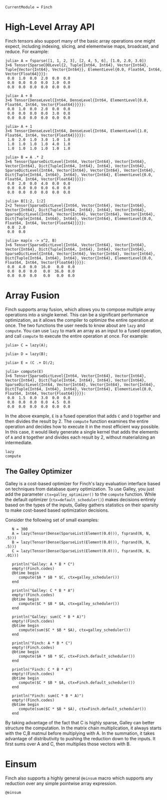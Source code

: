 ```@meta
CurrentModule = Finch
```

# High-Level Array API

Finch tensors also support many of the basic array operations one might expect,
including indexing, slicing, and elementwise maps, broadcast, and reduce.
For example:

```jldoctest example1; setup = :(using Finch)
julia> A = fsparse([1, 1, 2, 3], [2, 4, 5, 6], [1.0, 2.0, 3.0])
3×6 Tensor{SparseCOOLevel{2, Tuple{Int64, Int64}, Vector{Int64}, Tuple{Vector{Int64}, Vector{Int64}}, ElementLevel{0.0, Float64, Int64, Vector{Float64}}}}:
 0.0  1.0  0.0  2.0  0.0  0.0
 0.0  0.0  0.0  0.0  3.0  0.0
 0.0  0.0  0.0  0.0  0.0  0.0

julia> A + 0
3×6 Tensor{DenseLevel{Int64, DenseLevel{Int64, ElementLevel{0.0, Float64, Int64, Vector{Float64}}}}}:
 0.0  1.0  0.0  2.0  0.0  0.0
 0.0  0.0  0.0  0.0  3.0  0.0
 0.0  0.0  0.0  0.0  0.0  0.0

julia> A + 1
3×6 Tensor{DenseLevel{Int64, DenseLevel{Int64, ElementLevel{1.0, Float64, Int64, Vector{Float64}}}}}:
 1.0  2.0  1.0  3.0  1.0  1.0
 1.0  1.0  1.0  1.0  4.0  1.0
 1.0  1.0  1.0  1.0  1.0  1.0

julia> B = A .* 2
3×6 Tensor{SparseDictLevel{Int64, Vector{Int64}, Vector{Int64}, Vector{Int64}, Dict{Tuple{Int64, Int64}, Int64}, Vector{Int64}, SparseDictLevel{Int64, Vector{Int64}, Vector{Int64}, Vector{Int64}, Dict{Tuple{Int64, Int64}, Int64}, Vector{Int64}, ElementLevel{0.0, Float64, Int64, Vector{Float64}}}}}:
 0.0  2.0  0.0  4.0  0.0  0.0
 0.0  0.0  0.0  0.0  6.0  0.0
 0.0  0.0  0.0  0.0  0.0  0.0

julia> B[1:2, 1:2]
2×2 Tensor{SparseDictLevel{Int64, Vector{Int64}, Vector{Int64}, Vector{Int64}, Dict{Tuple{Int64, Int64}, Int64}, Vector{Int64}, SparseDictLevel{Int64, Vector{Int64}, Vector{Int64}, Vector{Int64}, Dict{Tuple{Int64, Int64}, Int64}, Vector{Int64}, ElementLevel{0.0, Float64, Int64, Vector{Float64}}}}}:
 0.0  2.0
 0.0  0.0

julia> map(x -> x^2, B)
3×6 Tensor{SparseDictLevel{Int64, Vector{Int64}, Vector{Int64}, Vector{Int64}, Dict{Tuple{Int64, Int64}, Int64}, Vector{Int64}, SparseDictLevel{Int64, Vector{Int64}, Vector{Int64}, Vector{Int64}, Dict{Tuple{Int64, Int64}, Int64}, Vector{Int64}, ElementLevel{0.0, Float64, Int64, Vector{Float64}}}}}:
 0.0  4.0  0.0  16.0   0.0  0.0
 0.0  0.0  0.0   0.0  36.0  0.0
 0.0  0.0  0.0   0.0   0.0  0.0
```

# Array Fusion

Finch supports array fusion, which allows you to compose multiple array operations
into a single kernel. This can be a significant performance optimization, as it
allows the compiler to optimize the entire operation at once. The two functions
the user needs to know about are `lazy` and `compute`. You can use `lazy` to
mark an array as an input to a fused operation, and call `compute` to execute
the entire operation at once. For example:

```jldoctest example1
julia> C = lazy(A);

julia> D = lazy(B);

julia> E = (C .+ D)/2;

julia> compute(E)
3×6 Tensor{SparseDictLevel{Int64, Vector{Int64}, Vector{Int64}, Vector{Int64}, Dict{Tuple{Int64, Int64}, Int64}, Vector{Int64}, SparseDictLevel{Int64, Vector{Int64}, Vector{Int64}, Vector{Int64}, Dict{Tuple{Int64, Int64}, Int64}, Vector{Int64}, ElementLevel{0.0, Float64, Int64, Vector{Float64}}}}}:
 0.0  1.5  0.0  3.0  0.0  0.0
 0.0  0.0  0.0  0.0  4.5  0.0
 0.0  0.0  0.0  0.0  0.0  0.0

```

In the above example, `E` is a fused operation that adds `C` and `D` together
and then divides the result by 2. The `compute` function examines the entire
operation and decides how to execute it in the most efficient way possible.
In this case, it would likely generate a single kernel that adds the elements of `A` and `B`
together and divides each result by 2, without materializing an intermediate.

```@docs
lazy
compute
```

## The Galley Optimizer

Galley is a cost-based optimizer for Finch's lazy evaluation interface based on techniques from database 
query optimization. To use Galley, you just add the parameter `ctx=galley_optimizer()` to the `compute` 
function. While the default optimizer (`ctx=default_scheduler()`) makes decisions entirely based on
the types of the inputs, Galley gathers statistics on their sparsity to make cost-based based optimization
decisions.

Consider the following set of small examples:

```
   N = 300
   A = lazy(Tensor(Dense(SparseList(Element(0.0))), fsprand(N, N, .5)))
   B = lazy(Tensor(Dense(SparseList(Element(0.0))), fsprand(N, N, .5)))
   C = lazy(Tensor(Dense(SparseList(Element(0.0))), fsprand(N, N, .01)))

   println("Galley: A * B * C")
   empty!(Finch.codes)
   @btime begin 
      compute($A * $B * $C, ctx=galley_scheduler())
   end

   println("Galley: C * B * A")
   empty!(Finch.codes)
   @btime begin 
      compute($C * $B * $A, ctx=galley_scheduler())
   end

   println("Galley: sum(C * B * A)")
   empty!(Finch.codes)
   @btime begin 
      compute(sum($C * $B * $A), ctx=galley_scheduler())
   end

   println("Finch: A * B * C")
   empty!(Finch.codes)
   @btime begin 
      compute($A * $B * $C, ctx=Finch.default_scheduler())
   end

   println("Finch: C * B * A")
   empty!(Finch.codes)
   @btime begin 
      compute($C * $B * $A, ctx=Finch.default_scheduler())
   end

   println("Finch: sum(C * B * A)")
   empty!(Finch.codes)
   @btime begin 
      compute(sum($C * $B * $A), ctx=Finch.default_scheduler())
   end
```

By taking advantage of the fact that C is highly sparse, Galley can better structure the computation. In the matrix chain multiplication,
it always starts with the C,B matmul before multiplying with A. In the summation, it takes advantage of distributivity to pushing the reduction
down to the inputs. It first sums over A and C, then multiplies those vectors with B.

# Einsum

Finch also supports a highly general `@einsum` macro which supports any reduction over any simple pointwise array expression.

```@docs
@einsum
```